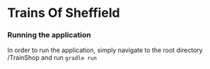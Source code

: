 # Trains Of Sheffield

### Running the application

In order to run the application, simply navigate to the root directory /TrainShop and run ```gradle run```